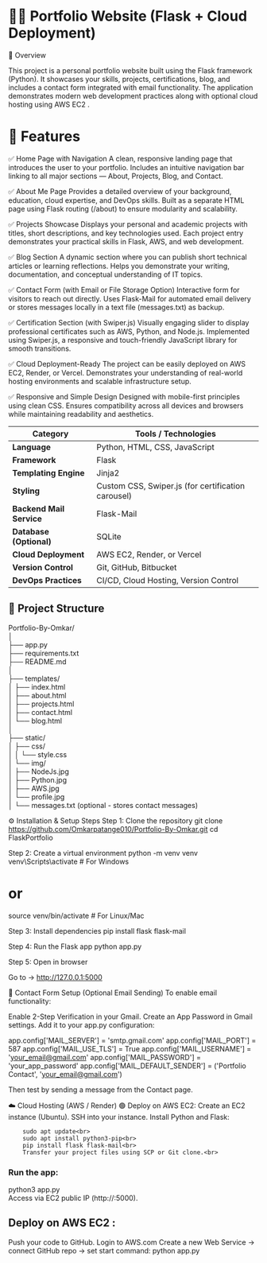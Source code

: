 ﻿# 🧑‍💻 Portfolio Website (Flask + Cloud Deployment)

📘 Overview

This project is a personal portfolio website built using the Flask framework (Python).
It showcases your skills, projects, certifications, blog, and includes a contact form integrated with email functionality.
The application demonstrates modern web development practices along with optional cloud hosting using AWS EC2 .

# 🧩 Features 
✅ Home Page with Navigation
A clean, responsive landing page that introduces the user to your portfolio.
Includes an intuitive navigation bar linking to all major sections — About, Projects, Blog, and Contact.

✅ About Me Page
Provides a detailed overview of your background, education, cloud expertise, and DevOps skills.
Built as a separate HTML page using Flask routing (/about) to ensure modularity and scalability.

✅ Projects Showcase
Displays your personal and academic projects with titles, short descriptions, and key technologies used.
Each project entry demonstrates your practical skills in Flask, AWS, and web development.

✅ Blog Section
A dynamic section where you can publish short technical articles or learning reflections.
Helps you demonstrate your writing, documentation, and conceptual understanding of IT topics.

✅ Contact Form (with Email or File Storage Option)
Interactive form for visitors to reach out directly.
Uses Flask-Mail for automated email delivery or stores messages locally in a text file (messages.txt) as backup.

✅ Certification Section (with Swiper.js)
Visually engaging slider to display professional certificates such as AWS, Python, and Node.js.
Implemented using Swiper.js, a responsive and touch-friendly JavaScript library for smooth transitions.

✅ Cloud Deployment-Ready
The project can be easily deployed on AWS EC2, Render, or Vercel.
Demonstrates your understanding of real-world hosting environments and scalable infrastructure setup.

✅ Responsive and Simple Design
Designed with mobile-first principles using clean CSS.
Ensures compatibility across all devices and browsers while maintaining readability and aesthetics.

| Category                 | Tools / Technologies                               |
| ------------------------ | -------------------------------------------------- |
| **Language**             | Python, HTML, CSS, JavaScript                      |
| **Framework**            | Flask                                              |
| **Templating Engine**    | Jinja2                                             |
| **Styling**              | Custom CSS, Swiper.js (for certification carousel) |
| **Backend Mail Service** | Flask-Mail                                         |
| **Database (Optional)**  | SQLite                                             |
| **Cloud Deployment**     | AWS EC2, Render, or Vercel                         |
| **Version Control**      | Git, GitHub, Bitbucket                             |
| **DevOps Practices**     | CI/CD, Cloud Hosting, Version Control              |

## 📁 Project Structure

Portfolio-By-Omkar/ <br>
│ <br>
├── app.py <br>
├── requirements.txt<br>
├── README.md<br>
│<br>
├── templates/<br>
│   ├── index.html<br>
│   ├── about.html<br>
│   ├── projects.html<br>
│   ├── contact.html<br>
│   └── blog.html<br>
│<br>
├── static/<br>
│   ├── css/<br>
│   │   └── style.css<br>
│   └── img/<br>
│       ├── NodeJs.jpg<br>
│       ├── Python.jpg<br>
│       ├── AWS.jpg<br>
│       └── profile.jpg<br>
│
└── messages.txt   (optional - stores contact messages)

⚙️ Installation & Setup Steps
Step 1: Clone the repository
git clone https://github.com/Omkarpatange010/Portfolio-By-Omkar.git
cd FlaskPortfolio

Step 2: Create a virtual environment
python -m venv venv
venv\Scripts\activate  # For Windows
# or
source venv/bin/activate  # For Linux/Mac

Step 3: Install dependencies
pip install flask flask-mail

Step 4: Run the Flask app
python app.py

Step 5: Open in browser

Go to → http://127.0.0.1:5000

📧 Contact Form Setup (Optional Email Sending)
To enable email functionality:

Enable 2-Step Verification in your Gmail.
Create an App Password in Gmail settings.
Add it to your app.py configuration:

app.config['MAIL_SERVER'] = 'smtp.gmail.com'
app.config['MAIL_PORT'] = 587
app.config['MAIL_USE_TLS'] = True
app.config['MAIL_USERNAME'] = 'your_email@gmail.com'
app.config['MAIL_PASSWORD'] = 'your_app_password'
app.config['MAIL_DEFAULT_SENDER'] = ('Portfolio Contact', 'your_email@gmail.com')


Then test by sending a message from the Contact page.

☁️ Cloud Hosting (AWS / Render)
🟢 Deploy on AWS EC2:
Create an EC2 instance (Ubuntu).
SSH into your instance.
Install Python and Flask:

        sudo apt update<br>
        sudo apt install python3-pip<br>
        pip install flask flask-mail<br>
        Transfer your project files using SCP or Git clone.<br>

### Run the app: 
python3 app.py<br>
Access via EC2 public IP (http://<ec2-ip>:5000).

## Deploy on AWS EC2 :
Push your code to GitHub.
Login to AWS.com
Create a new Web Service → connect GitHub repo → set start command:
python app.py

